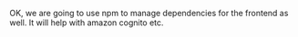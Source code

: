 OK, we are going to use npm to manage dependencies for the frontend as well.
It will help with amazon cognito etc.